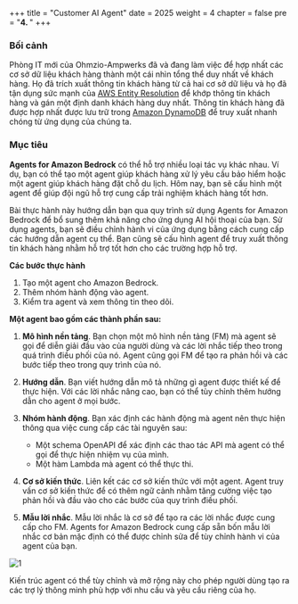 +++
title = "Customer AI Agent"
date = 2025
weight = 4
chapter = false
pre = "<b>4. </b>"
+++

### Bối cảnh

Phòng IT mới của Ohmzio-Ampwerks đã và đang làm việc để hợp nhất các cơ sở dữ liệu khách hàng thành một cái nhìn tổng thể duy nhất về khách hàng. Họ đã trích xuất thông tin khách hàng từ cả hai cơ sở dữ liệu và họ đã tận dụng sức mạnh của [AWS Entity Resolution](https://aws.amazon.com/entity-resolution/) để khớp thông tin khách hàng và gán một định danh khách hàng duy nhất. Thông tin khách hàng đã được hợp nhất được lưu trữ trong [Amazon DynamoDB](https://aws.amazon.com/dynamodb/) để truy xuất nhanh chóng từ ứng dụng của chúng ta.

### Mục tiêu

**Agents for Amazon Bedrock** có thể hỗ trợ nhiều loại tác vụ khác nhau. Ví dụ, bạn có thể tạo một agent giúp khách hàng xử lý yêu cầu bảo hiểm hoặc một agent giúp khách hàng đặt chỗ du lịch. Hôm nay, bạn sẽ cấu hình một agent để giúp đội ngũ hỗ trợ cung cấp trải nghiệm khách hàng tốt hơn.

Bài thực hành này hướng dẫn bạn qua quy trình sử dụng Agents for Amazon Bedrock để bổ sung thêm khả năng cho ứng dụng AI hội thoại của bạn. Sử dụng agents, bạn sẽ điều chỉnh hành vi của ứng dụng bằng cách cung cấp các hướng dẫn agent cụ thể. Bạn cũng sẽ cấu hình agent để truy xuất thông tin khách hàng nhằm hỗ trợ tốt hơn cho các trường hợp hỗ trợ.

**Các bước thực hành**

1. Tạo một agent cho Amazon Bedrock.
2. Thêm nhóm hành động vào agent.
3. Kiểm tra agent và xem thông tin theo dõi.

**Một agent bao gồm các thành phần sau:**

1. **Mô hình nền tảng**. Bạn chọn một mô hình nền tảng (FM) mà agent sẽ gọi để diễn giải đầu vào của người dùng và các lời nhắc tiếp theo trong quá trình điều phối của nó. Agent cũng gọi FM để tạo ra phản hồi và các bước tiếp theo trong quy trình của nó.

2. **Hướng dẫn**. Bạn viết hướng dẫn mô tả những gì agent được thiết kế để thực hiện. Với các lời nhắc nâng cao, bạn có thể tùy chỉnh thêm hướng dẫn cho agent ở mọi bước.

3. **Nhóm hành động**. Bạn xác định các hành động mà agent nên thực hiện thông qua việc cung cấp các tài nguyên sau:

    * Một schema OpenAPI để xác định các thao tác API mà agent có thể gọi để thực hiện nhiệm vụ của mình.
    * Một hàm Lambda mà agent có thể thực thi.

4. **Cơ sở kiến thức**. Liên kết các cơ sở kiến thức với một agent. Agent truy vấn cơ sở kiến thức để có thêm ngữ cảnh nhằm tăng cường việc tạo phản hồi và đầu vào cho các bước của quy trình điều phối.

5. **Mẫu lời nhắc**. Mẫu lời nhắc là cơ sở để tạo ra các lời nhắc được cung cấp cho FM. Agents for Amazon Bedrock cung cấp sẵn bốn mẫu lời nhắc cơ bản mặc định có thể được chỉnh sửa để tùy chỉnh hành vi của agent của bạn.

![1](../../images/4/1.png)

Kiến trúc agent có thể tùy chỉnh và mở rộng này cho phép người dùng tạo ra các trợ lý thông minh phù hợp với nhu cầu và yêu cầu riêng của họ.
